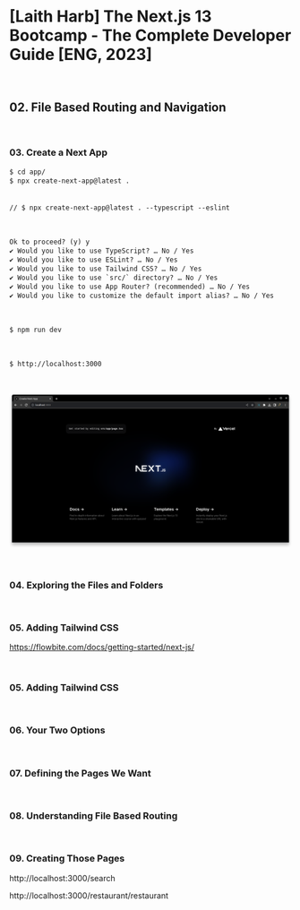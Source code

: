 # [Laith Harb] The Next.js 13 Bootcamp - The Complete Developer Guide [ENG, 2023]

<br/>

## 02. File Based Routing and Navigation

<br/>

### 03. Create a Next App

```
$ cd app/
$ npx create-next-app@latest .


// $ npx create-next-app@latest . --typescript --eslint
```

<br/>

```
Ok to proceed? (y) y
✔ Would you like to use TypeScript? … No / Yes
✔ Would you like to use ESLint? … No / Yes
✔ Would you like to use Tailwind CSS? … No / Yes
✔ Would you like to use `src/` directory? … No / Yes
✔ Would you like to use App Router? (recommended) … No / Yes
✔ Would you like to customize the default import alias? … No / Yes
```

<br/>

```
$ npm run dev
```

<br/>

```
$ http://localhost:3000
```

<br/>

![Application](/img/pic-ch01-img01.png?raw=true)

<br/>

### 04. Exploring the Files and Folders

<br/>

### 05. Adding Tailwind CSS

https://flowbite.com/docs/getting-started/next-js/

<br/>

### 05. Adding Tailwind CSS

<br/>

### 06. Your Two Options

<br/>

### 07. Defining the Pages We Want

<br/>

### 08. Understanding File Based Routing

<br/>

### 09. Creating Those Pages

http://localhost:3000/search

http://localhost:3000/restaurant/restaurant
